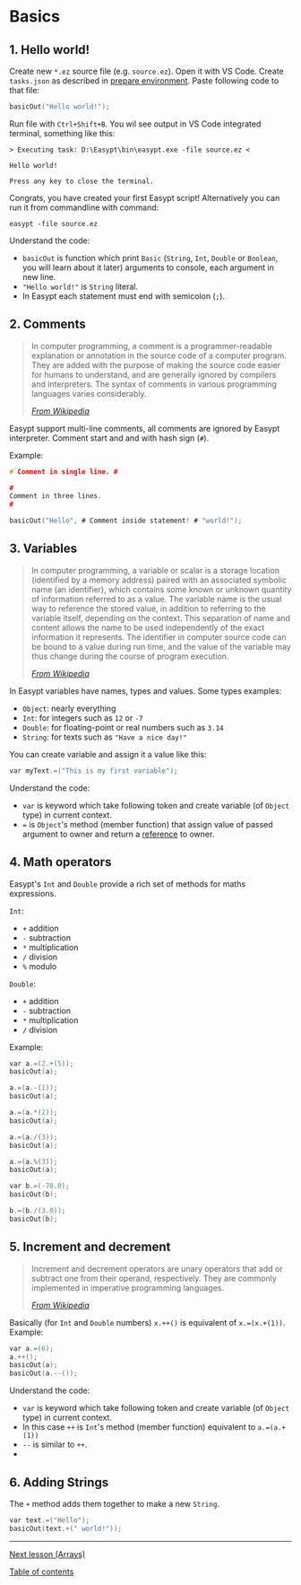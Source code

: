 # Basics

## 1. Hello world!

Create new `*.ez` source file (e.g. `source.ez`). Open it with VS Code. Create `tasks.json` as described in [prepare environment](environment.md). Paste following code to that file:

```c
basicOut("Hello world!");
```

Run file with `Ctrl+Shift+B`. You wil see output in VS Code integrated terminal, something like this:

```
> Executing task: D:\Easypt\bin\easypt.exe -file source.ez <

Hello world!

Press any key to close the terminal.
```

Congrats, you have created your first Easypt script! Alternatively you can run it from commandline with command:

```
easypt -file source.ez
```

Understand the code:

- `basicOut` is function which print `Basic` (`String`, `Int`, `Double` or `Boolean`, you will learn about it later) arguments to console, each argument in new line.
- `"Hello world!"` is `String` literal.
- In Easypt each statement must end with semicolon (`;`).

## 2. Comments

> In computer programming, a comment is a programmer-readable explanation or annotation in the source code of a computer program. They are added with the purpose of making the source code easier for humans to understand, and are generally ignored by compilers and interpreters. The syntax of comments in various programming languages varies considerably.
> 
> [_From Wikipedia_](https://en.wikipedia.org/wiki/Comment_(computer_programming))

Easypt support multi-line comments, all comments are ignored by Easypt interpreter. Comment start and and with hash sign (`#`).

Example:

```c
# Comment in single line. #

#
Comment in three lines.
#

basicOut("Hello", # Comment inside statement! # "world!");

```

## 3. Variables

> In computer programming, a variable or scalar is a storage location (identified by a memory address) paired with an associated symbolic name (an identifier), which contains some known or unknown quantity of information referred to as a value. The variable name is the usual way to reference the stored value, in addition to referring to the variable itself, depending on the context. This separation of name and content allows the name to be used independently of the exact information it represents. The identifier in computer source code can be bound to a value during run time, and the value of the variable may thus change during the course of program execution.
> 
> [_From Wikipedia_](https://en.wikipedia.org/wiki/Variable_(computer_science))

In Easypt variables have names, types and values. Some types examples:

- `Object`: nearly everything
- `Int`: for integers such as `12` or `-7`
- `Double`: for floating-point or real numbers such as `3.14`
- `String`: for texts such as `"Have a nice day!"`

You can create variable and assign it a value like this:

```c
var myText.=("This is my first variable");
```

Understand the code:

- `var` is keyword which take following token and create variable (of `Object` type) in current context.
- `=` is `Object`'s method (member function) that assign value of passed argument to owner and return a [reference](https://en.wikipedia.org/wiki/Reference_(computer_science)) to owner.

## 4. Math operators

Easypt's `Int` and `Double` provide a rich set of methods for maths expressions.

`Int`:

- `+` addition
- `-` subtraction
- `*` multiplication
- `/` division
- `%` modulo

`Double`:

- `+` addition
- `-` subtraction
- `*` multiplication
- `/` division

Example:

```c
var a.=(2.+(5));
basicOut(a);

a.=(a.-(1));
basicOut(a);

a.=(a.*(2));
basicOut(a);

a.=(a./(3));
basicOut(a);

a.=(a.%(3));
basicOut(a);

var b.=(-70.0);
basicOut(b);

b.=(b./(3.0));
basicOut(b);
```

## 5. Increment and decrement

> Increment and decrement operators are unary operators that add or subtract one from their operand, respectively. They are commonly implemented in imperative programming languages.
> 
> [_From Wikipedia_](https://en.wikipedia.org/wiki/B_(programming_language))

Basically (for `Int` and `Double` numbers) `x.++()` is equivalent of `x.=(x.+(1))`. Example:

```c
var a.=(6);
a.++();
basicOut(a);
basicOut(a.--());
```

Understand the code:

- `var` is keyword which take following token and create variable (of `Object` type) in current context.
- In this case `++` is `Int`'s method (member function) equivalent to `a.=(a.+(1))`
- `--` is similar to `++`.
- 
## 6. Adding Strings

The `+` method adds them together to make a new `String`.

```c
var text.=("Hello");
basicOut(text.+(" world!"));
```

---

[Next lesson (Arrays)](arrays.md)

[Table of contents](tutorial.md)